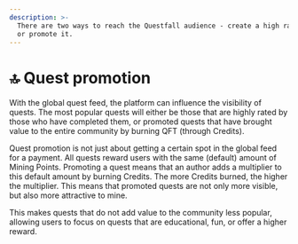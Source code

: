 ```yaml
---
description: >-
  There are two ways to reach the Questfall audience - create a high rated quest
  or promote it.
---
```


# 🔝 Quest promotion

With the global quest feed, the platform can influence the visibility of quests. The most popular quests will either be those that are highly rated by those who have completed them, or promoted quests that have brought value to the entire community by burning QFT (through Credits).

Quest promotion is not just about getting a certain spot in the global feed for a payment. All quests reward users with the same (default) amount of Mining Points. Promoting a quest means that an author adds a multiplier to this default amount by burning Credits. The more Credits burned, the higher the multiplier. This means that promoted quests are not only more visible, but also more attractive to mine.

This makes quests that do not add value to the community less popular, allowing users to focus on quests that are educational, fun, or offer a higher reward.
